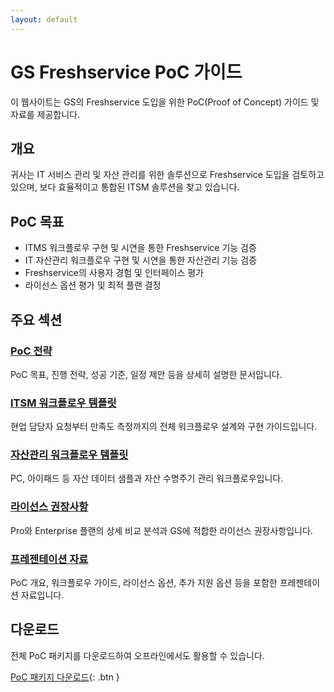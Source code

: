 ```yaml
---
layout: default
---
```


# GS Freshservice PoC 가이드

이 웹사이트는 GS의 Freshservice 도입을 위한 PoC(Proof of Concept) 가이드 및 자료를 제공합니다.

## 개요

귀사는 IT 서비스 관리 및 자산 관리를 위한 솔루션으로 Freshservice 도입을 검토하고 있으며, 보다 효율적이고 통합된 ITSM 솔루션을 찾고 있습니다.

## PoC 목표

- ITMS 워크플로우 구현 및 시연을 통한 Freshservice 기능 검증
- IT 자산관리 워크플로우 구현 및 시연을 통한 자산관리 기능 검증
- Freshservice의 사용자 경험 및 인터페이스 평가
- 라이선스 옵션 평가 및 최적 플랜 결정

## 주요 섹션

### [PoC 전략](./strategy)
PoC 목표, 진행 전략, 성공 기준, 일정 제안 등을 상세히 설명한 문서입니다.

### [ITSM 워크플로우 템플릿](./itsm-workflow)
현업 담당자 요청부터 만족도 측정까지의 전체 워크플로우 설계와 구현 가이드입니다.

### [자산관리 워크플로우 템플릿](./asset-management)
PC, 아이패드 등 자산 데이터 샘플과 자산 수명주기 관리 워크플로우입니다.

### [라이선스 권장사항](./license-recommendations)
Pro와 Enterprise 플랜의 상세 비교 분석과 GS에 적합한 라이선스 권장사항입니다.

### [프레젠테이션 자료](./presentation)
PoC 개요, 워크플로우 가이드, 라이선스 옵션, 추가 지원 옵션 등을 포함한 프레젠테이션 자료입니다.

## 다운로드

전체 PoC 패키지를 다운로드하여 오프라인에서도 활용할 수 있습니다.

[PoC 패키지 다운로드](https://github.com/wedosoft/freshservice-poc-guide/archive/refs/heads/main.zip){: .btn }
